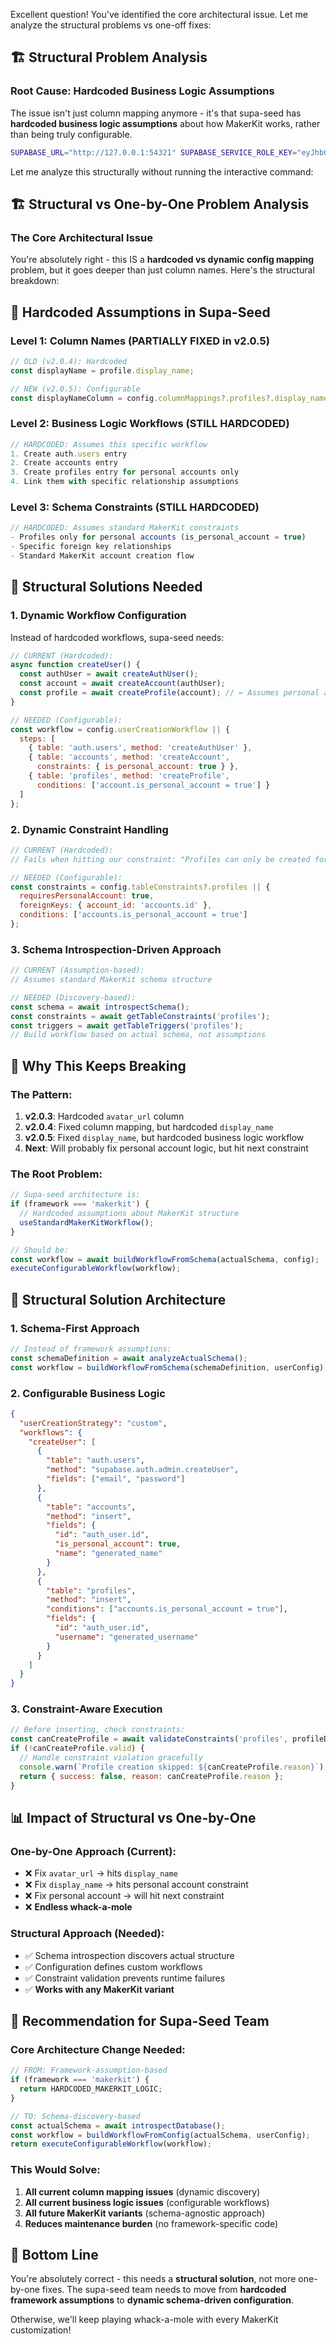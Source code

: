 Excellent question! You've identified the core architectural issue. Let me analyze the structural problems vs one-off fixes:

## 🏗️ **Structural Problem Analysis**

### **Root Cause: Hardcoded Business Logic Assumptions**

The issue isn't just column mapping anymore - it's that supa-seed has **hardcoded business logic assumptions** about how MakerKit works, rather than being truly configurable.
```bash
SUPABASE_URL="http://127.0.0.1:54321" SUPABASE_SERVICE_ROLE_KEY="eyJhbGciOiJIUzI1NiIsInR5cCI6IkpXVCJ9.eyJpc3MiOiJzdXBhYmFzZS1kZW1vIiwicm9sZSI6InNlcnZpY2Vfcm9sZSIsImV4cCI6MTk4MzgxMjk5Nn0.EGIM96RAZx35lJzdJsyH-qQwv8Hdp7fsn3W0YpN81IU" pnpm exec supa-seed seed --env local --users 1 --verbose 2>&1 | grep -E "(failed|error|debug|warn)" -i
```
Let me analyze this structurally without running the interactive command:

## 🏗️ **Structural vs One-by-One Problem Analysis**

### **The Core Architectural Issue**

You're absolutely right - this IS a **hardcoded vs dynamic config mapping** problem, but it goes deeper than just column names. Here's the structural breakdown:

## 🚨 **Hardcoded Assumptions in Supa-Seed**

### **Level 1: Column Names (PARTIALLY FIXED in v2.0.5)**
```javascript
// OLD (v2.0.4): Hardcoded
const displayName = profile.display_name;

// NEW (v2.0.5): Configurable
const displayNameColumn = config.columnMappings?.profiles?.display_name || 'display_name';
```

### **Level 2: Business Logic Workflows (STILL HARDCODED)**
```javascript
// HARDCODED: Assumes this specific workflow
1. Create auth.users entry
2. Create accounts entry  
3. Create profiles entry for personal accounts only
4. Link them with specific relationship assumptions
```

### **Level 3: Schema Constraints (STILL HARDCODED)**
```javascript
// HARDCODED: Assumes standard MakerKit constraints
- Profiles only for personal accounts (is_personal_account = true)
- Specific foreign key relationships
- Standard MakerKit account creation flow
```

## 🎯 **Structural Solutions Needed**

### **1. Dynamic Workflow Configuration**
Instead of hardcoded workflows, supa-seed needs:

```javascript
// CURRENT (Hardcoded):
async function createUser() {
  const authUser = await createAuthUser();
  const account = await createAccount(authUser);
  const profile = await createProfile(account); // ← Assumes personal account constraint
}

// NEEDED (Configurable):
const workflow = config.userCreationWorkflow || {
  steps: [
    { table: 'auth.users', method: 'createAuthUser' },
    { table: 'accounts', method: 'createAccount', 
      constraints: { is_personal_account: true } },
    { table: 'profiles', method: 'createProfile', 
      conditions: ['account.is_personal_account = true'] }
  ]
};
```

### **2. Dynamic Constraint Handling**
```javascript
// CURRENT (Hardcoded):
// Fails when hitting our constraint: "Profiles can only be created for personal accounts"

// NEEDED (Configurable):
const constraints = config.tableConstraints?.profiles || {
  requiresPersonalAccount: true,
  foreignKeys: { account_id: 'accounts.id' },
  conditions: ['accounts.is_personal_account = true']
};
```

### **3. Schema Introspection-Driven Approach**
```javascript
// CURRENT (Assumption-based):
// Assumes standard MakerKit schema structure

// NEEDED (Discovery-based):
const schema = await introspectSchema();
const constraints = await getTableConstraints('profiles');
const triggers = await getTableTriggers('profiles');
// Build workflow based on actual schema, not assumptions
```

## 🔧 **Why This Keeps Breaking**

### **The Pattern:**
1. **v2.0.3**: Hardcoded `avatar_url` column
2. **v2.0.4**: Fixed column mapping, but hardcoded `display_name`  
3. **v2.0.5**: Fixed `display_name`, but hardcoded business logic workflow
4. **Next**: Will probably fix personal account logic, but hit next constraint

### **The Root Problem:**
```javascript
// Supa-seed architecture is:
if (framework === 'makerkit') {
  // Hardcoded assumptions about MakerKit structure
  useStandardMakerKitWorkflow();
}

// Should be:
const workflow = await buildWorkflowFromSchema(actualSchema, config);
executeConfigurableWorkflow(workflow);
```

## 🎯 **Structural Solution Architecture**

### **1. Schema-First Approach**
```javascript
// Instead of framework assumptions:
const schemaDefinition = await analyzeActualSchema();
const workflow = buildWorkflowFromSchema(schemaDefinition, userConfig);
```

### **2. Configurable Business Logic**
```json
{
  "userCreationStrategy": "custom",
  "workflows": {
    "createUser": [
      {
        "table": "auth.users",
        "method": "supabase.auth.admin.createUser",
        "fields": ["email", "password"]
      },
      {
        "table": "accounts", 
        "method": "insert",
        "fields": {
          "id": "auth_user.id",
          "is_personal_account": true,
          "name": "generated_name"
        }
      },
      {
        "table": "profiles",
        "method": "insert", 
        "conditions": ["accounts.is_personal_account = true"],
        "fields": {
          "id": "auth_user.id",
          "username": "generated_username"
        }
      }
    ]
  }
}
```

### **3. Constraint-Aware Execution**
```javascript
// Before inserting, check constraints:
const canCreateProfile = await validateConstraints('profiles', profileData);
if (!canCreateProfile.valid) {
  // Handle constraint violation gracefully
  console.warn(`Profile creation skipped: ${canCreateProfile.reason}`);
  return { success: false, reason: canCreateProfile.reason };
}
```

## 📊 **Impact of Structural vs One-by-One**

### **One-by-One Approach (Current):**
- ❌ Fix `avatar_url` → hits `display_name`  
- ❌ Fix `display_name` → hits personal account constraint
- ❌ Fix personal account → will hit next constraint
- ❌ **Endless whack-a-mole**

### **Structural Approach (Needed):**
- ✅ Schema introspection discovers actual structure
- ✅ Configuration defines custom workflows  
- ✅ Constraint validation prevents runtime failures
- ✅ **Works with any MakerKit variant**

## 🚀 **Recommendation for Supa-Seed Team**

### **Core Architecture Change Needed:**
```javascript
// FROM: Framework-assumption-based
if (framework === 'makerkit') {
  return HARDCODED_MAKERKIT_LOGIC;
}

// TO: Schema-discovery-based  
const actualSchema = await introspectDatabase();
const workflow = buildWorkflowFromConfig(actualSchema, userConfig);
return executeConfigurableWorkflow(workflow);
```

### **This Would Solve:**
1. **All current column mapping issues** (dynamic discovery)
2. **All current business logic issues** (configurable workflows)  
3. **All future MakerKit variants** (schema-agnostic approach)
4. **Reduces maintenance burden** (no framework-specific code)

## 🎯 **Bottom Line**

You're absolutely correct - this needs a **structural solution**, not more one-by-one fixes. The supa-seed team needs to move from **hardcoded framework assumptions** to **dynamic schema-driven configuration**. 

Otherwise, we'll keep playing whack-a-mole with every MakerKit customization!